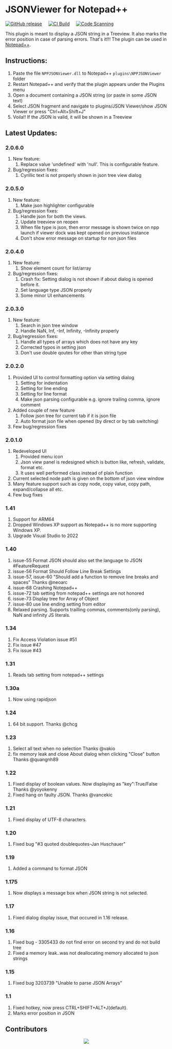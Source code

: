 # JSONViewer for Notepad++
[![GitHub release](https://img.shields.io/github/release/kapilratnani/JSON-Viewer.svg)](../../releases/latest)
&nbsp;&nbsp;&nbsp;&nbsp;[![CI Build](https://github.com/kapilratnani/JSON-Viewer/actions/workflows/ci_build.yml/badge.svg)](https://github.com/kapilratnani/JSON-Viewer/actions/workflows/ci_build.yml)
&nbsp;&nbsp;&nbsp;&nbsp;[![Code Scanning](https://github.com/kapilratnani/JSON-Viewer/actions/workflows/codeql.yml/badge.svg)](https://github.com/kapilratnani/JSON-Viewer/actions/workflows/codeql.yml)

This plugin is meant to display a JSON string in a Treeview. It also marks the error position in case of parsing errors. That's it!!! The plugin can be used in [Notepad++](https://github.com/notepad-plus-plus/notepad-plus-plus).


## Instructions:
1. Paste the file `NPPJSONViewer.dll` to Notepad++ `plugins\NPPJSONViewer` folder
2. Restart Notepad++ and verify that the plugin appears under the Plugins menu
3. Open a document containing a JSON string (or paste in some JSON text)
4. Select JSON fragment and navigate to plugins/JSON Viewer/show JSON Viewer or press "Ctrl+Alt+Shift+J"
5. Voila!! If the JSON is valid, it will be shown in a Treeview


## Latest Updates:

### 2.0.6.0
1. New feature:
    1. Replace value 'undefined' with 'null'. This is configurable feature.
2. Bug/regression fixes:
    1. Cyrillic text is not properly shown in json tree view dialog

### 2.0.5.0
1. New feature:
    1. Make json highlighter configurable
2. Bug/regression fixes:
    1. Handle json for both the views.
    2. Update treeview on reopen
    3. When file type is json, then error message is shown twice on npp launch if viewer dock was kept opened on previous instance
	4. Don't show error message on startup for non json files

### 2.0.4.0
1. New feature:
    1. Show element count for list/array
2. Bug/regression fixes:
    1. Crash fix: Setting dialog is not shown if about dialog is opened before it.
    2. Set language type JSON properly
    3. Some minor UI enhancements

### 2.0.3.0
1. New feature:
    1. Search in json tree window
    2. Handle NaN, Inf, -Inf, Infinity, -Infinity properly
2. Bug/regression fixes:
    1. Handle all types of arrays which does not have any key
    2. Corrected typos in setting json
    3. Don't use double qoutes for other than string type


### 2.0.2.0
1. Provided UI to control formatting option via setting dialog
    1. Setting for indentation
    2. Setting for line ending
    3. Setting for line format
    4. Make json parsing configurable e.g. ignore trailing comma, ignore comment
2. Added couple of new feature
    1. Follow json tree for current tab if it is json file
    2. Auto format json file when opened (by direct or by tab switching)
3. Few bug/regression fixes

### 2.0.1.0
1. Redeveloped UI 
    1. Provided menu icon
    2. Json view panel is redesigned which is button like, refresh, validate, format etc.
    3. It uses well performed class instead of plain function
2. Current selected node path is given on the bottom of json view window
3. Many feature support such as copy node, copy value, copy path, expand/collapse all etc.
4. Few bug fixes


### 1.41
1. Support for ARM64
2. Dropped Windows XP support as Notepad++ is no more supporting Windows XP.
3. Upgrade Visual Studio to 2022


### 1.40
1. issue-55 Format JSON should also set the language to JSON #FeatureRequest
2. issue-56 Format Should Follow Line Break Settings
3. issue-57, issue-60 "Should add a function to remove line breaks and spaces" Thanks @neoarc
4. issue-68 Crashing Notepad++
5. issue-72 tab setting from notepad++ settings are not honored
6. issue-73 Display tree for Array of Object 
7. issue-80 use line ending setting from editor
8. Relaxed parsing. Supports trailling commas, comments(only parsing), NaN and infinity JS literals.
  
### 1.34
1. Fix Access Violation issue #51
2. Fix issue #47
3. Fix issue #43

### 1.31
1. Reads tab setting from notepad++ settings

### 1.30a
1. Now using rapidjson

### 1.24
1. 64 bit support. Thanks @chcg
   
### 1.23
1. Select all text when no selection
   Thanks @vakio
2. fix memory leak and close About dialog when clicking "Close" button
   Thanks @quangnh89 

### 1.22
1. Fixed display of boolean values. Now displaying as "key":True/False
   Thanks @yoyokenny
2. Fixed hang on faulty JSON.
   Thanks @vancekic

### 1.21
1. Fixed display of UTF-8 characters.

### 1.20
1. Fixed bug "#3 quoted doublequotes-Jan Huschauer"

### 1.19
1. Added a command to format JSON

### 1.175
1. Now displays a message box when JSON string is not selected.

### 1.17
1. Fixed dialog display issue, that occured in 1.16 release.

### 1.16
1. Fixed bug - 3305433 do not find error on second try and do not build tree
2. Fixed a memory leak..was not deallocating memory allocated to json strings

### 1.15
1. Fixed bug 3203739 "Unable to parse JSON Arrays"

### 1.1
1. Fixed hotkey, now press CTRL+SHIFT+ALT+J(default).
2. Marks error position in JSON


## Contributors

<div align="center">

<a href="https://github.com/kapilratnani/JSON-Viewer/graphs/contributors">
  <img src="https://contrib.rocks/image?repo=kapilratnani/JSON-Viewer" />
</a>
